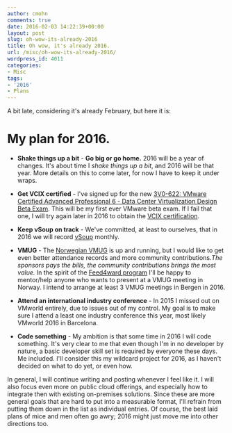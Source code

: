 ```yaml
---
author: cmohn
comments: true
date: 2016-02-03 14:22:39+00:00
layout: post
slug: oh-wow-its-already-2016
title: Oh wow, it's already 2016.
url: /misc/oh-wow-its-already-2016/
wordpress_id: 4011
categories:
- Misc
tags:
- '2016'
- Plans
---
```


A bit late, considering it's already February, but here it is:

# My plan for 2016.
<!--more-->

  * **Shake things up a bit** - **Go big or go home.** 2016 will be a year of changes. It's about time I _shake things up a bit_, and 2016 will be that year. More details on this to come later, for now I have to keep it under wraps.



  * **Get VCIX certified** - I've signed up for the new [3V0-622: VMware Certified Advanced Professional 6 - Data Center Virtualization Design Beta Exam](https://mylearn.vmware.com/mgrReg/plan.cfm?plan=88743&ui=www_cert). This will be my first ever VMware beta exam. If I fail that one, I will try again later in 2016 to obtain the [VCIX certification](https://mylearn.vmware.com/mgrReg/plan.cfm?plan=52165&ui=www_cert).



  * **Keep vSoup on track** - We've committed, at least to ourselves, that in 2016 we will record [vSoup](http://vsoup.net) monthly.



  * **VMUG** - The [Norwegian VMUG](http://vmug.no) is up and running, but I would like to get even better attendance records and more community contributions._The sponsors pays the bills, the community contributions brings the most value._
In the spirit of the [Feed4ward program](https://www.vmug.com/p/cm/ld/fid=7221) I'll be happy to mentor/help anyone who wants to present at a VMUG meeting in Norway.
I intend to arrange at least 3 VMUG meetings in Bergen in 2016.



  * **Attend an international industry conference** - In 2015 I missed out on VMworld entirely, due to issues out of my control. My goal is to make sure I attend a least one industry conference this year, most likely VMworld 2016 in Barcelona.



  * **Code something** - My ambition is that some time in 2016 I will code something. It's very clear to me that even though I'm in no developer by nature, a basic developer skill set is required by everyone these days. Me included. I'll consider this my wildcard project for 2016, as I haven't decided on what to do yet, or even how.






In general, I will continue writing and posting whenever I feel like it. I will also focus even more on public cloud offerings, and especially how to integrate then with existing on-premises solutions. Since these are more general goals that are hard to put into a measurable format, I'll refrain from putting them down in the list as individual entries. Of course, the best laid plans of mice and men often go awry; 2016 might just move me into other directions too.
